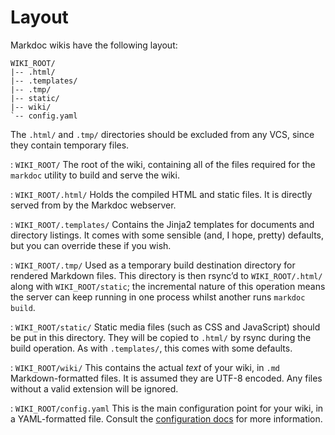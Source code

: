 # Layout

Markdoc wikis have the following layout:

    WIKI_ROOT/
    |-- .html/
    |-- .templates/
    |-- .tmp/
    |-- static/
    |-- wiki/
    `-- config.yaml

The `.html/` and `.tmp/` directories should be excluded from any VCS, since they contain temporary files.

: `WIKI_ROOT/`
The root of the wiki, containing all of the files required for the `markdoc` utility to build and serve the wiki.

: `WIKI_ROOT/.html/`
Holds the compiled HTML and static files. It is directly served from by the Markdoc webserver.

: `WIKI_ROOT/.templates/`
Contains the Jinja2 templates for documents and directory listings. It comes with some sensible (and, I hope, pretty) defaults, but you can override these if you wish.

: `WIKI_ROOT/.tmp/`
Used as a temporary build destination directory for rendered Markdown files. This directory is then rsync’d to `WIKI_ROOT/.html/` along with `WIKI_ROOT/static`; the incremental nature of this operation means the server can keep running in one process whilst another runs `markdoc build`.

: `WIKI_ROOT/static/`
Static media files (such as CSS and JavaScript) should be put in this directory. They will be copied to `.html/` by rsync during the build operation. As with `.templates/`, this comes with some defaults.

: `WIKI_ROOT/wiki/`
This contains the actual *text* of your wiki, in `.md` Markdown-formatted files. It is assumed they are UTF-8 encoded. Any files without a valid extension will be ignored.

: `WIKI_ROOT/config.yaml`
This is the main configuration point for your wiki, in a YAML-formatted file. Consult the [configuration docs](/configuration) for more information.
